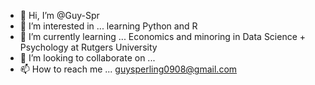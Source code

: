 - 👋 Hi, I’m @Guy-Spr
- 👀 I’m interested in ... learning Python and R
- 🌱 I’m currently learning ... Economics and minoring in Data Science + Psychology at Rutgers University
- 💞️ I’m looking to collaborate on ...
- 📫 How to reach me ... guysperling0908@gmail.com

<!---
Guy-Spr/Guy-Spr is a ✨ special ✨ repository because its `README.md` (this file) appears on your GitHub profile.
You can click the Preview link to take a look at your changes.
--->
